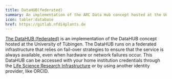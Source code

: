 ```yaml
---
title: DataHUB(federated)
summary: An implementation of the ARC Data Hub concept hosted at the University of Tübingen.
icon: tabler:database
href: https://gitlab.nfdi4plants.de
---
```


[The DataHUB (federated)](https://gitlab.nfdi4plants.de/explore) is an implementation of the DataHUB concept hosted at the University of Tübingen. The DataHUB runs on a federated infrastructure that relies on fail-over strategies to ensure that the service is always available, even when hardware or network failures occur. This DataHUB can be accessed with your home institution credentials through the [Life Science Research Infrastructure](https://lifescience-ri.eu/ls-login.html) or by using another identity provider, like ORCID.
